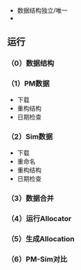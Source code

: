 


## 
- 数据结构独立/唯一
- 


## 运行


### （0）数据结构
  
### （1）PM数据
- 下载
- 重构结构
- 日期检查

### （2）Sim数据
- 下载
- 重命名
- 重构结构
- 日期检查

### （3）数据合并

### （4）运行Allocator


### （5）生成Allocation

### （6）PM-Sim对比
